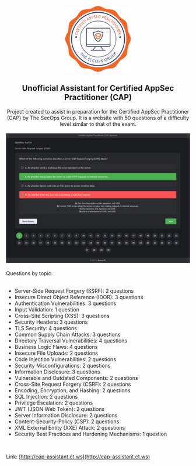 <div align="center">
    <img src="./assets/images/github/cap-image.png" alt="CAP Image" width="180px">
    <h2 align="center">Unofficial Assistant for Certified AppSec Practitioner (CAP)</h2> 
      Project created to assist in preparation for the Certified AppSec Practitioner (CAP) by The SecOps Group. It is a website with 50 questions of a difficulty level similar to that of the exam.
       <br> <br>
        <img src="./assets/images/github/cap-assistant.png" alt="CAP Image" width="880px">    
        <br>
  </div>
 <br>
Questions by topic:
 <br><br>

- Server-Side Request Forgery (SSRF): 2 questions
- Insecure Direct Object Reference (IDOR): 3 questions
- Authentication Vulnerabilities: 3 questions
- Input Validation: 1 question
- Cross-Site Scripting (XSS): 3 questions
- Security Headers: 3 questions
- TLS Security: 4 questions
- Common Supply Chain Attacks: 3 questions
- Directory Traversal Vulnerabilities: 4 questions
- Business Logic Flaws: 4 questions
- Insecure File Uploads: 2 questions
- Code Injection Vulnerabilities: 2 questions
- Security Misconfigurations: 2 questions
- Information Disclosure: 3 questions
- Vulnerable and Outdated Components: 2 questions
- Cross-Site Request Forgery (CSRF): 2 questions
- Encoding, Encryption, and Hashing: 2 questions
- SQL Injection: 2 questions
- Privilege Escalation: 2 questions
- JWT (JSON Web Token): 2 questions
- Server Information Disclosure: 2 questions
- Content-Security-Policy (CSP): 2 questions
- XML External Entity (XXE) Attack: 2 questions
- Security Best Practices and Hardening Mechanisms: 1 question

<br>

Link: [http://cap-assistant.ct.ws](http://cap-assistant.ct.ws)




